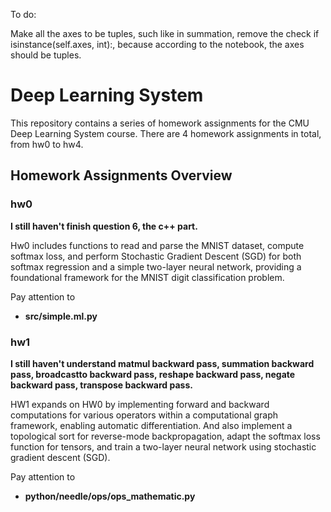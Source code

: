 To do:

Make all the axes to be tuples, such like in summation, remove the check if isinstance(self.axes, int):, because according to the notebook, the axes should be tuples.

# Deep Learning System

This repository contains a series of homework assignments for the CMU Deep Learning System course. There are 4 homework assignments in total, from hw0 to hw4.

## Homework Assignments Overview

### hw0
**I still haven't finish question 6, the c++ part.**

Hw0 includes functions to read and parse the MNIST dataset, compute softmax loss, and perform Stochastic Gradient Descent (SGD) for both softmax regression and a simple two-layer neural network, providing a foundational framework for the MNIST digit classification problem.

Pay attention to 
- **src/simple.ml.py**

### hw1

**I still haven't understand matmul backward pass, summation backward pass, broadcastto backward pass, reshape backward pass, negate backward pass, transpose backward pass.**

HW1 expands on HW0 by implementing forward and backward computations for various operators within a computational graph framework, enabling automatic differentiation. And also implement a topological sort for reverse-mode backpropagation, adapt the softmax loss function for tensors, and train a two-layer neural network using stochastic gradient descent (SGD). 

Pay attention to 
- **python/needle/ops/ops_mathematic.py**

